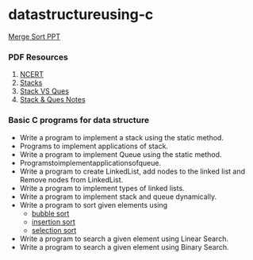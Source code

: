 # datastructureusing-c
[Merge Sort PPT](https://1drv.ms/p/s!AnXkbtEEfj3XhgOkAYuybWlXlDae?e=fFNmtq)
### PDF Resources
1. [NCERT](https://drive.google.com/file/d/1QDfTuGSUz18AyDYK_YG_w0uXUSv-xpXx/view?usp=sharing)
2. [Stacks](https://drive.google.com/file/d/16Q5mhoMIK7OfoTXokIU0R4ifc-IyAlno/view?usp=sharing)
3. [Stack VS Ques](https://drive.google.com/file/d/1JCkZtDj3oJyrXeUMkJvkA3ug8dcXb_ln/view?usp=sharing)
4. [Stack & Ques Notes](https://drive.google.com/file/d/1OuUC9lj-C_8oAphWcgNtKa9vwXBKwbVe/view?usp=sharing)
### Basic C programs for data structure 

* Write a program to implement a stack using the static method.
* Programs to implement applications of stack. 
* Write a program to implement Queue using the static method. 
* Programstoimplementapplicationsofqueue. 
* Write a program to create LinkedList, add nodes to the linked list and Remove nodes from LinkedList. 
* Write a program to implement types of linked lists. 
* Write a program to implement stack and queue dynamically. 
* Write a program to sort given elements using
   * [bubble sort](https://github.com/imprasadpatil/datastructureusing-c/blob/main/bubblesort.c)
   * [insertion sort](https://github.com/imprasadpatil/datastructureusing-c/blob/main/insertion.c)
   * [selection sort](https://github.com/imprasadpatil/datastructureusing-c/blob/main/selection.c)
* Write a program to search a given element using Linear Search. 
* Write a program to search a given element using Binary Search.

